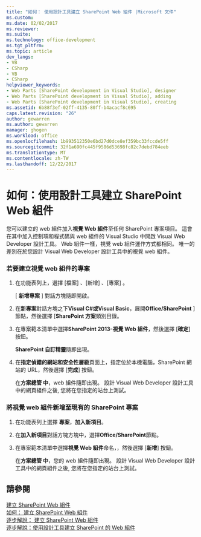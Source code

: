 ```yaml
---
title: "如何： 使用設計工具建立 SharePoint Web 組件 |Microsoft 文件"
ms.custom: 
ms.date: 02/02/2017
ms.reviewer: 
ms.suite: 
ms.technology: office-development
ms.tgt_pltfrm: 
ms.topic: article
dev_langs:
- VB
- CSharp
- VB
- CSharp
helpviewer_keywords:
- Web Parts [SharePoint development in Visual Studio], designer
- Web Parts [SharePoint development in Visual Studio], adding
- Web Parts [SharePoint development in Visual Studio], creating
ms.assetid: 6b88f3ef-02ff-4135-80ff-b4acacf8c695
caps.latest.revision: "26"
author: gewarren
ms.author: gewarren
manager: ghogen
ms.workload: office
ms.openlocfilehash: 1b993512350e6bd27d0dce8ef359bc33fccde5ff
ms.sourcegitcommit: 32f1a690fc445f9586d53698fc82c7debd784eeb
ms.translationtype: MT
ms.contentlocale: zh-TW
ms.lasthandoff: 12/22/2017
---
```

# <a name="how-to-create-a-sharepoint-web-part-by-using-a-designer"></a>如何：使用設計工具建立 SharePoint Web 組件
  您可以建立的 web 組件加入**視覺 Web 組件**至任何 SharePoint 專案項目。 這會在其中加入控制項和程式碼與 web 組件的 Visual Studio 中開啟 Visual Web Developer 設計工具。 Web 組件一樣，視覺 web 組件運作方式都相同。 唯一的差別在於您設計 Visual Web Developer 設計工具中的視覺 web 組件。  
  
### <a name="to-create-a-project-for-visual-web-parts"></a>若要建立視覺 web 組件的專案  
  
1.  在功能表列上，選擇 [檔案] 、[新增] 、[專案] 。  
  
     [ **新增專案** ] 對話方塊隨即開啟。  
  
2.  在**新專案**對話方塊之下**Visual C#**或**Visual Basic**，展開**Office/SharePoint** ] 節點，然後選擇 [**SharePoint 方案**類別目錄。  
  
3.  在專案範本清單中選擇**SharePoint 2013-視覺 Web 組件**，然後選擇 [**確定**] 按鈕。  
  
     **SharePoint 自訂精靈**隨即出現。  
  
4.  在**指定偵錯的網站和安全性層級**頁面上，指定位於本機電腦，SharePoint 網站的 URL，然後選擇 [**完成**] 按鈕。  
  
     在**方案總管 中**，web 組件隨即出現。 設計 Visual Web Developer 設計工具中的網頁組件之後, 您將在您指定的站台上測試。  
  
### <a name="to-add-a-visual-web-part-to-an-existing-sharepoint-project"></a>將視覺 web 組件新增至現有的 SharePoint 專案  
  
1.  在功能表列上選擇 **專案**，**加入新項目**。  
  
2.  在**加入新項目**對話方塊方塊中，選擇**Office/SharePoint**節點。  
  
3.  在專案範本清單中選擇**視覺 Web 組件**命名，，然後選擇 [**新增**] 按鈕。  
  
     在**方案總管 中**，您的 web 組件隨即出現。 設計 Visual Web Developer 設計工具中的網頁組件之後, 您將在您指定的站台上測試。  
  
## <a name="see-also"></a>請參閱  
 [建立 SharePoint Web 組件](../sharepoint/creating-web-parts-for-sharepoint.md)   
 [如何： 建立 SharePoint Web 組件](../sharepoint/how-to-create-a-sharepoint-web-part.md)   
 [逐步解說： 建立 SharePoint Web 組件](../sharepoint/walkthrough-creating-a-web-part-for-sharepoint.md)   
 [逐步解說：使用設計工具建立 SharePoint 的 Web 組件](../sharepoint/walkthrough-creating-a-web-part-for-sharepoint-by-using-a-designer.md)  
  
  